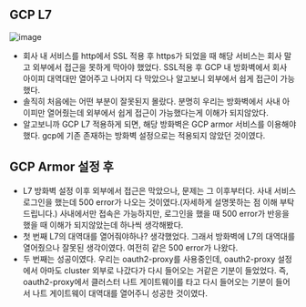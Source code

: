 ## GCP L7 
![image](https://github.com/youyoungnam/kubernetes-implement/assets/60678531/99779e91-0500-493f-a1a8-f3e9e5ae0ea7)
- 회사 내 서비스를 http에서 SSL 적용 후 https가 되었을 때 해당 서비스는 회사 말고 외부에서 접근을 못하게 막아야 했었다. SSL적용 후 GCP 내 방화벽에서 회사 아이피 대역대만 열어주고 나머지 다 막았으나 알고보니 외부에서 쉽게 접근이 가능했다. 
- 솔직히 처음에는 어떤 부분이 잘못된지 몰랐다. 분명히 우리는 방화벽에서 사내 아이피만 열어줬는데 외부에서 쉽게 접근이 가능했다는게 이해가 되지않았다. 
- 알고보니까 GCP L7 적용하게 되면, 해당 방화벽은 GCP armor 서비스를 이용해야 했다. gcp에 기존 존재하는 방화벽 설정으로는 적용되지 않았던 것이였다. 

## GCP Armor 설정 후 
- L7 방화벽 설정 이후 외부에서 접근은 막았으나, 문제는 그 이후부터다. 사내 서비스 로그인을 했는데 500 error가 나오는 것이였다.(자세하게 설명못하는 점 이해 부탁드립니다.) 사내에서만 접속은 가능하지만, 로그인을 했을 때 500 error가 반응을 했을 때 이해가 되지않았는데 하나씩 생각해봤다.
- 첫 번째 L7의 대역대를 열어줘야하나? 생각했었다. 그래서 방화벽에 L7의 대역대를 열어줬으나 잘못된 생각이였다. 여전히 같은 500 error가 나왔다. 
- 두 번째는 성공이였다. 우리는 oauth2-proxy를 사용중인데, oauth2-proxy 설정에서 아마도 cluster 외부로 나갔다가 다시 들어오는 거같은 기분이 들었었다. 즉, oauth2-proxy에서 클러스터 나트 게이트웨이를 타고 다시 들어오는 기분이 들어서 나트 게이트웨이 대역대를 열어주니 성공한 것이였다. 

